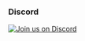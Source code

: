 ### Discord
[![Join us on Discord](https://invidget.switchblade.xyz/sWPHCdxCPU?theme=dark)](https://sites.google.com/view/clever-com-learn-today-url)

